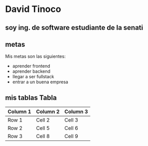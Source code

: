 # David Tinoco

## soy ing. de software **estudiante de la senati**
 
##  metas

 Mis metas son las siguientes:
* aprender frontend 
* aprender backend
* llegar a ser fullstack
* entrar a un buena empresa

## mis tablas Tabla 

| Column 1 | Column 2 | Column 3 |
|----------|----------|----------|
| Row 1    | Cell 2   | Cell 3   |
| Row 2    | Cell 5   | Cell 6   |
| Row 3    | Cell 8   | Cell 9   |